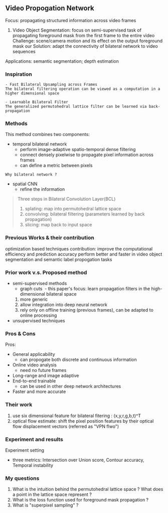 ## Video Propogation Network
Focus: propagating structured information across video frames
1. Video Object Segmentation: focus on semi-supervised task of propagating foreground mask from the first frame to the entire video
Challenge: scene/camera motion and its effect on the output foreground mask
our Solution: adapt the connectivity of bilateral network to video sequences 

Applications: semantic segmentation; depth estimation

### Inspiration
```
- Fast Bilateral Upsampling across Frames
The bilateral filtering operation can be viewed as a computation in a higher dimensional space

- Learnable Bilateral Filter
The generalized permutohedral lattice filter can be learned via back-propagation
```

### Methods
This method combines two components:
- temporal bilateral network 
  - perform image-adaptive spatio-temporal dense filtering
  - connect densely pixelwise to propagate pixel information across frames
  - can define a metric between pixels
```
Why bilateral network ?

```
- spatial CNN 
  - refine the information 
> Three steps in Bilateral Convolution Layer(BCL)
> 1. splating: map into permutohedral lattice space
> 2. convolving: bilateral filtering (parameters learned by back propagation)
> 3. slicing: map back to input space

### Previous Works & their contribution
optimization based techniques
contribution: improve the computational efficiency and prediction accuracy 
perform better and faster in video object segmentation and semantic label propogation tasks

### Prior work v.s. Proposed method
- semi-supervised methods
  - graph cuts
  - this paper's focus: learn propagation filters in the high-dimensional bilateral space
  1. more generic
  2. allow integration into deep neural network
  3. rely only on offline training (previous frames), can be adapted to online processing
- unsupervised techniques

### Pros & Cons
Pros:
- General applicability
  - can propogate both discrete and continuous information
- Online video analysis
  - need no future frames
- Long-range and image adaptive
- End-to-end trainable
  - can be used in other deep network architectures
- Faster and more accurate

### Their work
1. use six dimensional feature for bilateral fitering : (x,y,r,g,b,t)^T
2. optical flow estimate: shift the pixel position features by their optical flow displacement vectors (referred as "VPN flwo")

### Experiment and results
Experiment setting
- three metrics: Intersection over Union score, Contour accuracy, Temporal instability

### My questions
1. What is the intuition behind the permutohedral lattice space ? What does a point in the lattice space represent ?
2. What is the loss function used for foreground mask propagation ?
3. What is "superpixel sampling" ?


